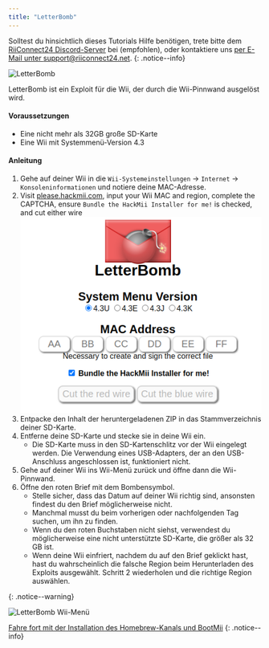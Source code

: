 ```yaml
---
title: "LetterBomb"
---
```


Solltest du hinsichtlich dieses Tutorials Hilfe benötigen, trete bitte dem [RiiConnect24 Discord-Server](https://discord.gg/rc24) bei (empfohlen), oder kontaktiere uns [per E-Mail unter support@riiconnect24.net](mailto:support@riiconnect24.net).
{: .notice--info}

![LetterBomb](/images/letterbomb.png)

LetterBomb ist ein Exploit für die Wii, der durch die Wii-Pinnwand ausgelöst wird.

#### Voraussetzungen
- Eine nicht mehr als 32GB große SD-Karte
- Eine Wii mit Systemmenü-Version 4.3

#### Anleitung


1. Gehe auf deiner Wii in die `Wii-Systemeinstellungen` -> `Internet` -> `Konsoleninformationen` und notiere deine MAC-Adresse.
1. Visit [please.hackmii.com](https://please.hackmii.com), input your Wii MAC and region, complete the CAPTCHA, ensure `Bundle the HackMii Installer for me!` is checked, and cut either wire ![HackMii Bildschirm](/images/Wii/LetterBomb-PC.png)
1. Entpacke den Inhalt der heruntergeladenen ZIP in das Stammverzeichnis deiner SD-Karte.
1. Entferne deine SD-Karte und stecke sie in deine Wii ein.
   - Die SD-Karte muss in den SD-Kartenschlitz vor der Wii eingelegt werden. Die Verwendung eines USB-Adapters, der an den USB-Anschluss angeschlossen ist, funktioniert nicht.
1. Gehe auf deiner Wii ins Wii-Menü zurück und öffne dann die Wii-Pinnwand.
1. Öffne den roten Brief mit dem Bombensymbol.
   - Stelle sicher, dass das Datum auf deiner Wii richtig sind, ansonsten findest du den Brief möglicherweise nicht.
   - Manchmal musst du beim vorherigen oder nachfolgenden Tag suchen, um ihn zu finden.
   - Wenn du den roten Buchstaben nicht siehst, verwendest du möglicherweise eine nicht unterstützte SD-Karte, die größer als 32 GB ist.
   - Wenn deine Wii einfriert, nachdem du auf den Brief geklickt hast, hast du wahrscheinlich die falsche Region beim Herunterladen des Exploits ausgewählt. Schritt 2 wiederholen und die richtige Region auswählen.


{: .notice--warning}


![LetterBomb Wii-Menü](/images/Wii/LetterBomb-Wii.png)

[Fahre fort mit der Installation des Homebrew-Kanals und BootMii](hbc)
{: .notice--info}
